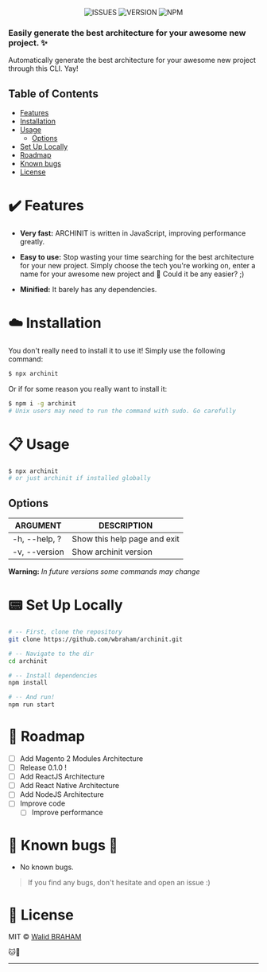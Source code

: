 <p align="center">
<img alt="ISSUES" src="https://img.shields.io/github/issues/wbraham/archinit">
<img alt="VERSION" src="https://img.shields.io/badge/npm-v6.9.0-blue">
<img alt="NPM" src="https://img.shields.io/github/license/wbraham/archinit">
</p>

### Easily generate the best architecture for your awesome new project. :sparkles:

Automatically generate the best architecture for your awesome new project through this CLI. Yay!

## Table of Contents

- [Features](#features)
- [Installation](#installation)
- [Usage](#usage)
  - [Options](#options)
- [Set Up Locally](#setup-locally)
- [Roadmap](#roadmap)
- [Known bugs](#known-bugs)
- [License](#license)

<a name="features"></a>

# :heavy_check_mark: Features

- **Very fast:** ARCHINIT is written in JavaScript, improving performance greatly.

- **Easy to use:** Stop wasting your time searching for the best architecture for your new project. Simply choose the tech you're working on, enter a name for your awesome new project and :rocket: Could it be any easier? ;)

- **Minified:** It barely has any dependencies.

<a name="installation"></a>

# :cloud: Installation

You don't really need to install it to use it!
Simply use the following command:

```bash
$ npx archinit
```

Or if for some reason you really want to install it:

```bash
$ npm i -g archinit
# Unix users may need to run the command with sudo. Go carefully
```

<a name="usage"></a>

# :clipboard: Usage

```bash
$ npx archinit
# or just archinit if installed globally
```

<a name="options"></a>

## Options

| ARGUMENT               | DESCRIPTION                                                                               |
| ---------------------- | ----------------------------------------------------------------------------------------- |
| -h, --help, ?          | Show this help page and exit                                                              |
| -v, --version          | Show archinit version                                                                     |

**Warning:** _In future versions some commands may change_

<a name="setup-locally"></a>

# :pager: Set Up Locally

```bash
# -- First, clone the repository
git clone https://github.com/wbraham/archinit.git

# -- Navigate to the dir
cd archinit

# -- Install dependencies
npm install

# -- And run!
npm run start
```

<a name="roadmap"></a>

# :crystal_ball: Roadmap

- [ ] Add Magento 2 Modules Architecture
- [ ] Release 0.1.0 !
- [ ] Add ReactJS Architecture
- [ ] Add React Native Architecture
- [ ] Add NodeJS Architecture
- [ ] Improve code
  - [ ] Improve performance

<a name="known-bugs"></a>

# :bug: Known bugs :bug:

- No known bugs.

> If you find any bugs, don't hesitate and open an issue :)

<a name="license"></a>

# :scroll: License

MIT © [Walid BRAHAM](http://walid.tech)

:cat::baby_chick:

---
